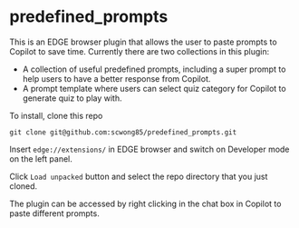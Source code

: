 # predefined_prompts

This is an EDGE browser plugin that allows the user to paste prompts to Copilot to save time. Currently there are two collections in this plugin:
- A collection of useful predefined prompts, including a super prompt to help users to have a better response from Copilot.
- A prompt template where users can select quiz category for Copilot to generate quiz to play with.

To install, clone this repo

`git clone git@github.com:scwong85/predefined_prompts.git`

Insert `edge://extensions/` in EDGE browser and switch on Developer mode on the left panel.

Click `Load unpacked` button and select the repo directory that you just cloned.

The plugin can be accessed by right clicking in the chat box in Copilot to paste different prompts.
